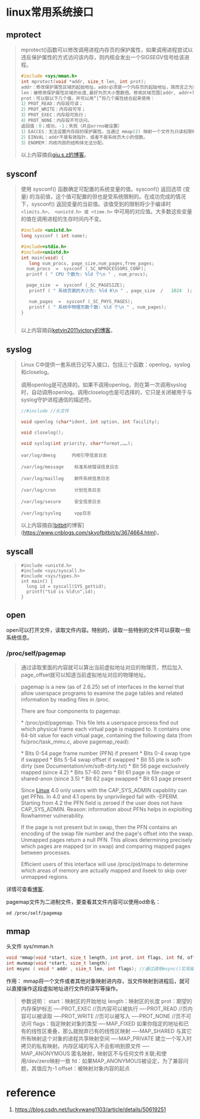 # linux常用系统接口

## mprotect

> mprotect()函数可以修改调用进程内存页的保护属性，如果调用进程尝试以违反保护属性的方式访问该内存，则内核会发出一个SIGSEGV信号给该进程。
>
> ```c
> #include <sys/mman.h>
> int mprotect(void *addr, size_t len, int prot);
> addr：修改保护属性区域的起始地址，addr必须是一个内存页的起始地址，简而言之为页大小（一般是 4KB == 4096字节）整数倍。
> len：被修改保护属性区域的长度,最好为页大小整数倍。修改区域范围[addr, addr+len-1]。
> prot：可以取以下几个值，并可以用“|”将几个属性结合起来使用：
> 1）PROT_READ：内存段可读；
> 2）PROT_WRITE：内存段可写；
> 3）PROT_EXEC：内存段可执行；
> 4）PROT_NONE：内存段不可访问。
> 返回值：0；成功，-1；失败（并且errno被设置）
> 1）EACCES：无法设置内存段的保护属性。当通过 mmap(2) 映射一个文件为只读权限时，接着使用 mprotect() 标志为 PROT_WRITE这种情况就会发生。
> 2）EINVAL：addr不是有效指针，或者不是系统页大小的倍数。
> 3）ENOMEM：内核内部的结构体无法分配。
> ```
>
> 以上内容摘自[qiu.s.z的博客](https://blog.csdn.net/qq_15762939/article/details/104062307)。

## sysconf

>使用 sysconf() 函数确定可配置的系统变量的值。sysconf() 返回选项 (变量) 的当前值，这个值可配置的但也是受系统限制的。在成功完成的情况下，sysconf() 返回变量的当前值。该值受到的限制将少于编译时 `<limits.h>， <unistd.h> 或 <time.h>` 中可用的对应值。大多数这些变量的值在调用进程的生存时间内不变。
>
>```c
>#include <unistd.h>
>long sysconf ( int name); 
>```
>
>```c
>#include<stdio.h>
>#include<unistd.h>
>int main(void) {
>    long num_procs, page_size,num_pages,free_pages;
>	num_procs  =  sysconf (_SC_NPROCESSORS_CONF);
>	printf ( " CPU 个数为: %ld 个\n " , num_procs);
>
>	page_size  =  sysconf (_SC_PAGESIZE);
>    printf ( " 系统页面的大小为: %ld K\n " , page_size  /   1024  );
>
>    num_pages  =  sysconf (_SC_PHYS_PAGES);
>    printf ( " 系统中物理页数个数: %ld 个\n " , num_pages);
>}
>     
>    ```
>
>以上内容摘自[ketvin2011victory的博客](https://blog.csdn.net/ketvin2011victory/article/details/8062449)。

## syslog

>Linux C中提供一套系统日记写入接口，包括三个函数：openlog，syslog和closelog。
>
>调用openlog是可选择的。如果不调用openlog，则在第一次调用syslog时，自动调用openlog。调用closelog也是可选择的，它只是关闭被用于与syslog守护进程通信的描述符。
>
> ```c
> //#include //头文件
> 
> void openlog (char*ident, int option, int facility); 
> 
> void closelog(); 
> 
> void syslog(int priority, char*format,……);
> ```
>
>```shell
>var/log/dmesg      内核引导信息日志
>
>/var/log/message    标准系统错误信息日志
>
>/var/log/maillog    邮件系统信息日志
>
>/var/log/cron       计划任务日志
>
>/var/log/secure     安全信息日志
>
>/var/log/syslog     vpp日志
>```
>
>以上内容摘自[[bitbit](https://www.cnblogs.com/skyofbitbit/)的博客](https://www.cnblogs.com/skyofbitbit/p/3674664.html)。

## syscall

>
>
>```shell
>#include <unistd.h> 
>#include <sys/syscall.h> 
>#include <sys/types.h> 
>int main() {
>	long id = syscall(SYS_gettid);
>	printf("tid is %ld\n",id);
>}
>```
>
>

## open

open可以打开文件，读取文件内容。特别的，读取一些特别的文件可以获取一些系统信息。

### /proc/self/pagemap

>通过读取里面的内容就可以算出当前虚拟地址对应的物理页，然后加入page_offset就可以知道当前虚拟地址对应的物理地址。

> pagemap is a new (as of 2.6.25) set of interfaces in the kernel that allow
> userspace programs to examine the page tables and related information by
> reading files in /proc.
>
> There are four components to pagemap:
>
>  \* /proc/pid/pagemap. This file lets a userspace process find out which
>   physical frame each virtual page is mapped to. It contains one 64-bit
>   value for each virtual page, containing the following data (from
>   fs/proc/task_mmu.c, above pagemap_read):
>
>   \* Bits 0-54 page frame number (PFN) if present
>   \* Bits 0-4  swap type if swapped
>   \* Bits 5-54 swap offset if swapped
>   \* Bit 55  pte is soft-dirty (see Documentation/vm/soft-dirty.txt)
>   \* Bit 56  page exclusively mapped (since 4.2)
>   \* Bits 57-60 zero
>   \* Bit 61  page is file-page or shared-anon (since 3.5)
>   \* Bit 62  page swapped
>   \* Bit 63  page present
>
>   Since [Linux](https://so.csdn.net/so/search?q=Linux&spm=1001.2101.3001.7020) 4.0 only users with the CAP_SYS_ADMIN capability can get PFNs.
>   In 4.0 and 4.1 opens by unprivileged fail with -EPERM. Starting from
>   4.2 the PFN field is zeroed if the user does not have CAP_SYS_ADMIN.
>   Reason: information about PFNs helps in exploiting Rowhammer vulnerability.
>
>   If the page is not present but in swap, then the PFN contains an
>   encoding of the swap file number and the page's offset into the
>   swap. Unmapped pages return a null PFN. This allows determining
>   precisely which pages are mapped (or in swap) and comparing mapped
>   pages between processes.
>
>   Efficient users of this interface will use /proc/pid/maps to
>   determine which areas of memory are actually mapped and llseek to
>   skip over unmapped regions.

详情可查看[博客](https://blog.csdn.net/weixin_34191734/article/details/86122595).

pagemap文件为二进制文件，要查看其文件内容可以使用od命名：

```shell
od /proc/self/pagemap
```



## mmap

头文件 sys/mman.h

````c
void *mmap(void *start, size_t length, int prot, int flags, int fd, off_t offset);
int munmap(void *start, size_t length);
int msync ( void * addr , size_t len, int flags); //通过调用msync()实现磁盘上文件内容与共享内存区的内容一致
````

作用： 
 mmap将一个文件或者其他对象映射进内存，当文件映射到进程后，就可以直接操作这段虚拟地址进行文件的读写等操作。

> 参数说明：
> start：映射区的开始地址
> length：映射区的长度
> prot：期望的内存保护标志
> —-PROT_EXEC //页内容可以被执行
> —-PROT_READ //页内容可以被读取
> —-PROT_WRITE //页可以被写入
> —-PROT_NONE //页不可访问
> flags：指定映射对象的类型
> —-MAP_FIXED 如果你指定的地址和已有的线性区重叠，那么就抛弃已有的线性区映射
> —-MAP_SHARED 与其它所有映射这个对象的进程共享映射空间
> —-MAP_PRIVATE 建立一个写入时拷贝的私有映射。内存区域的写入不会影响到原文件
> —-MAP_ANONYMOUS 匿名映射，映射区不与任何文件关联;和使用/dev/zero映射一致
> fd：如果MAP_ANONYMOUS被设定，为了兼容问题，其值应为-1
> offset：被映射对象内容的起点

# reference

1. https://blog.csdn.net/luckywang1103/article/details/50619251